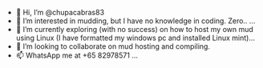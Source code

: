 - 👋 Hi, I’m @chupacabras83
- 👀 I’m interested in mudding, but I have no knowledge in coding. Zero.. ...
- 🌱 I’m currently exploring (with no success) on how to host my own mud using Linux (I have formatted my windows pc and installed Linux mint)...
- 💞️ I’m looking to collaborate on mud hosting and compiling. 
- 📫 WhatsApp me at +65 82978571 ...

<!---
chupacabras83/chupacabras83 is a ✨ special ✨ repository because its `README.md` (this file) appears on your GitHub profile.
You can click the Preview link to take a look at your changes.
--->
